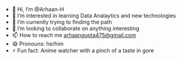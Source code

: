 - 👋 Hi, I’m @Arhaan-H
- 👀 I’m interested in learning Data Analaytics and new technologies
- 🌱 I’m currently trying to finding the path
- 💞️ I’m looking to collaborate on anything interesting
- 📫 How to reach me arhaangupta475@gmail.com
- 😄 Pronouns: he/him
- ⚡ Fun fact: Anime watcher with a pinch of a taste in gore

<!---
Arhaan-H/Arhaan-H is a ✨ special ✨ repository because its `README.md` (this file) appears on your GitHub profile.
You can click the Preview link to take a look at your changes.
--->
